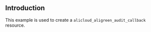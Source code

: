 ## Introduction

This example is used to create a `alicloud_aligreen_audit_callback` resource.

<!-- BEGIN_TF_DOCS -->

<!-- END_TF_DOCS -->
